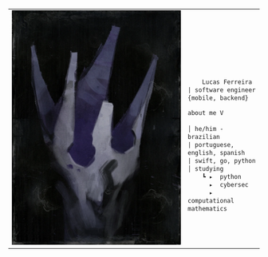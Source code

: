 
<table>
    <tr>
        <td style="width: 70%;">
            <!--Love did me in-->
            <img src="https://github.com/lucas-o-ferreira/lucas-o-ferreira/blob/main/volition.webp" style="width:100%; border: none;"/>
        </td>
        <td style="width: 30%; vertical-align: middle;">
            <p style="font-family: monospace; font-size: 80px;">    
                
        Lucas Ferreira | software engineer {mobile, backend}
    
</p>                                                                                                                            
                                                                                                  
                                                                                                    
        
    about me V
    
    │ he/him - brazilian
    | portuguese, english, spanish                                                              
    | swift, go, python
    │ studying                                                                      
        ┗ ▸  python
          ▸  cybersec                               
          ▸  computational mathematics






